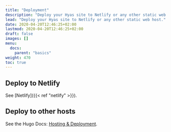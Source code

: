 ```yaml
---
title: "Deployment"
description: "Deploy your Hyas site to Netlify or any other static web host."
lead: "Deploy your Hyas site to Netlify or any other static web host."
date: 2020-04-20T12:46:25+02:00
lastmod: 2020-04-20T12:46:25+02:00
draft: false
images: []
menu:
  docs:
    parent: "basics"
weight: 470
toc: true
---
```


## Deploy to Netlify

See [Netlify]({{< ref "netlify" >}}).

## Deploy to other hosts

See the Hugo Docs: [Hosting & Deployment](https://gohugo.io/hosting-and-deployment/).
